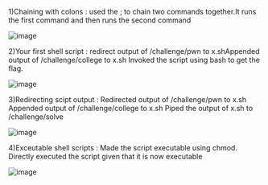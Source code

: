 1)Chaining with colons
: used the ; to chain two commands together.It runs the first command and then runs the second command

![image](https://github.com/user-attachments/assets/eaf0faeb-7142-48db-8df4-24b48742bf87)

2)Your first shell script
: redirect output of /challenge/pwn to x.shAppended output of /challenge/college to x.sh Invoked the script using bash to get the flag.

![image](https://github.com/user-attachments/assets/8a99f350-d3e0-4723-a7f5-9464899ca716)

3)Redirecting scipt output
: Redirected output of /challenge/pwn to x.sh Appended output of /challenge/college to x.sh Piped the output of x.sh to /challenge/solve

![image](https://github.com/user-attachments/assets/83433ce2-8d93-40ae-a700-23aaa7fdb3dc)

4)Exceutable shell scripts
: Made the script executable using chmod. Directly executed the script given that it is now executable

![image](https://github.com/user-attachments/assets/38a3c607-9b3b-4b59-8536-1bcaa0f30499)





